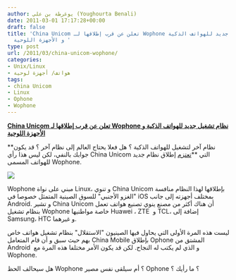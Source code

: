 ```yaml
---
author: يوغرطة بن علي (Youghourta Benali)
date: 2011-03-01 17:17:28+00:00
draft: false
title: 'China Unicom تعلن عن قرب إطلاقها لـ Wophone نظام تشغيل جديد للهواتف الذكية
  و الأجهزة اللوحية '
type: post
url: /2011/03/china-unicom-wophone/
categories:
- Unix/Linux
- هواتف/ أجهزة لوحية
tags:
- china Unicom
- Linux
- Ophone
- Wophone
---
```


**[China Unicom تعلن عن قرب إطلاقها لـ Wophone نظام تشغيل جديد للهواتف الذكية و الأجهزة اللوحية](http://www.it-scoop.com/2011/03/china-unicom-wophone/)**


**نظام آخر لتشغيل للهواتف الذكية ؟ هل فعلا يحتاج العالم إلى نظام آخر ؟ قد يكون جوابك بالنفي، لكن ليس هذا رأي China Unicom التي **[تعتزم](http://news.cnet.com/8301-30686_3-20037421-266.html) إطلاق نظام جديد للهواتف المسمى Wophone.

[![](http://www.it-scoop.com/wp-content/uploads/2011/03/ChinaUnicom-logo.jpg)
](http://www.it-scoop.com/2011/03/china-unicom-wophone/)

Wophone مبني على نواة Linux، و تنوي China Unicom بإطلاقها لهذا النظام منافسة "الغزو الأجنبي" للسوق الصينية المتمثل خصوصا في iOS بمختلف أجهزته إلى جانب Android. و تشير China Unicom أن هناك أكثر من مصنع ينوي تصنيع هواتف تعمل بنظام تشغيل Wophone خاصة مواطنيها Huawei ، ZTE  و TCL، إضافة إلى Samsung، HTC و غيرهما.

ليست هذه المرة الأولى التي يحاول فيها الصينيون "الاستقلال" بنظام تشغيل هواتف خاص بهم حيث سبق و أن قام المتعامل China Mobile بإطلاق Ophone المشتق من Android  و الذي لم يكتب له النجاح. لكن قد يكون الأمر مختلفا هذه المرة مع Wophone.

هل سيحالف الحظ Wophone ؟ أم سيلقى نفس مصير Ophone ؟ ما رأيك ؟










